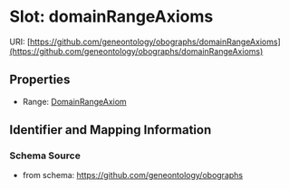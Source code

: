 # Slot: domainRangeAxioms

URI: [https://github.com/geneontology/obographs/domainRangeAxioms](https://github.com/geneontology/obographs/domainRangeAxioms)



<!-- no inheritance hierarchy -->


## Properties

 * Range: [DomainRangeAxiom](DomainRangeAxiom.md)



## Identifier and Mapping Information







### Schema Source


* from schema: https://github.com/geneontology/obographs



